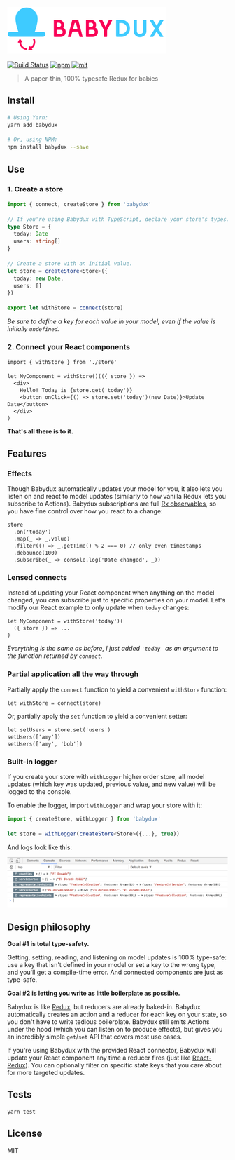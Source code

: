 <img src="logo.png" width="362" alt="Babydux" />

[![Build Status][build]](https://circleci.com/gh/bcherny/babydux) [![npm]](https://www.npmjs.com/package/babydux) [![mit]](https://opensource.org/licenses/MIT)

[build]: https://img.shields.io/circleci/project/bcherny/babydux.svg?branch=master&style=flat-square
[npm]: https://img.shields.io/npm/v/babydux.svg?style=flat-square
[mit]: https://img.shields.io/npm/l/babydux.svg?style=flat-square

> A paper-thin, 100% typesafe Redux for babies

## Install

```sh
# Using Yarn:
yarn add babydux

# Or, using NPM:
npm install babydux --save
```

## Use

### 1. Create a store

```ts
import { connect, createStore } from 'babydux'

// If you're using Babydux with TypeScript, declare your store's types.
type Store = {
  today: Date
  users: string[]
}

// Create a store with an initial value.
let store = createStore<Store>({
  today: new Date,
  users: []
})

export let withStore = connect(store)
```

*Be sure to define a key for each value in your model, even if the value is initially `undefined`.*

### 2. Connect your React components

```tsx
import { withStore } from './store'

let MyComponent = withStore()(({ store }) =>
  <div>
    Hello! Today is {store.get('today')}
    <button onClick={() => store.set('today')(new Date)}>Update Date</button>
  </div>
)
```

**That's all there is to it.**

## Features

### Effects

Though Babydux automatically updates your model for you, it also lets you listen on and react to model updates (similarly to how vanilla Redux lets you subscribe to Actions). Babydux subscriptions are full [Rx observables](http://reactivex.io/rxjs/class/es6/Observable.js~Observable.html), so you have fine control over how you react to a change:

```tsx
store
  .on('today')
  .map(_ => _.value)
  .filter(() => _.getTime() % 2 === 0) // only even timestamps
  .debounce(100)
  .subscribe(_ => console.log('Date changed', _))
```

### Lensed connects

Instead of updating your React component when anything on the model changed, you can subscribe just to specific properties on your model. Let's modify our React example to only update when `today` changes:

```tsx
let MyComponent = withStore('today')(
  ({ store }) => ...
)
```

*Everything is the same as before, I just added `'today'` as an argument to the function returned by `connect`.*

### Partial application all the way through

Partially apply the `connect` function to yield a convenient `withStore` function:

```tsx
let withStore = connect(store)
```

Or, partially apply the `set` function to yield a convenient setter:

```tsx
let setUsers = store.set('users')
setUsers(['amy'])
setUsers(['amy', 'bob'])
```

### Built-in logger

If you create your store with `withLogger` higher order store, all model updates (which key was updated, previous value, and new value) will be logged to the console.

To enable the logger, import `withLogger` and wrap your store with it:

```ts
import { createStore, withLogger } from 'babydux'

let store = withLogger(createStore<Store>({...}, true))
```

And logs look like this:

<img src="logger.png" width="895" />

## Design philosophy

**Goal #1 is total type-safety.**

Getting, setting, reading, and listening on model updates is 100% type-safe: use a key that isn't defined in your model or set a key to the wrong type, and you'll get a compile-time error. And connected components are just as type-safe.

**Goal #2 is letting you write as little boilerplate as possible.**

Babydux is like [Redux](http://redux.js.org/), but reducers are already baked-in. Babydux automatically creates an action and a reducer for each key on your state, so you don't have to write tedious boilerplate. Babydux still emits Actions under the hood (which you can listen on to produce effects), but gives you an incredibly simple `get`/`set` API that covers most use cases.

If you're using Babydux with the provided React connector, Babydux will update your React component any time a reducer fires (just like [React-Redux](https://github.com/reactjs/react-redux)). You can optionally filter on specific state keys that you care about for more targeted updates.

## Tests

```sh
yarn test
```

## License

MIT
